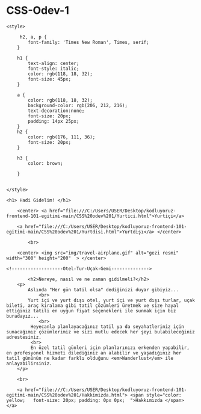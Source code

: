 # CSS-Odev-1
<!DOCTYPE html>
<html lang="en">
<head>
    <meta charset="UTF-8">
    <meta http-equiv="X-UA-Compatible" content="IE=edge">
    <meta name="viewport" content="width=device-width, initial-scale=1.0">
    <title>Wanderlust</title>

    <style>

         h2, a, p {
            font-family: 'Times New Roman', Times, serif;
        }

        h1 {
            text-align: center;
            font-style: italic;
            color: rgb(118, 18, 32);
            font-size: 45px;
        }

        a {
            color: rgb(118, 18, 32);
            background-color: rgb(206, 212, 216);
            text-decoration:none;
            font-size: 20px;
            padding: 14px 25px;
        }
        h2 {
            color: rgb(176, 111, 36);
            font-size: 20px;
        }

        h3 {
            color: brown;
            
        }


    </style>

    

</head>
<body>
    <!------------------ Başlık ------------------------>

    <h1> Hadi Gidelim! </h1>

        <center> <a href="file:///C:/Users/USER/Desktop/kodluyoruz-frontend-101-egitimi-main/CSS%20odev%201/Yurtici.html">Yurtiçi</a> 

        <a href="file:///C:/Users/USER/Desktop/kodluyoruz-frontend-101-egitimi-main/CSS%20odev%201/Yurtdisi.html">Yurtdışı</a> </center>
     
            <br>
            
        <center> <img src="img/travel-airplane.gif" alt="gezi resmi" width="300" height="200"  > </center>

    <!-------------------Otel-Tur-Uçak-Gemi-------------->
       
            <h2>Nereye, nasıl ve ne zaman gidilmeli?</h2>
        <p>
            Aslında "Her gün tatil olsa" dediğinizi duyar gibiyiz...
                <br>
            Yurt içi ve yurt dışı otel, yurt içi ve yurt dışı turlar, uçak bileti, araç kiralama gibi tatil çözümleri üretmek ve size hayal ettiğiniz tatili en uygun fiyat seçenekleri ile sunmak için biz buradayız...
                <br>
             Heyecanla planlayacağınız tatil ya da seyahatleriniz için sunacağımız çözümlerimiz ve sizi mutlu edecek her şeyi bulabileceğiniz adrestesiniz. 
             <br>
             En özel tatil günleri için planlarınızı erkenden yapabilir, en profesyonel hizmeti dilediğiniz an alabilir ve yaşadığınız her tatil gününün ne kadar farklı olduğunu <em>Wanderlust</em> ile anlayabilirsiniz.
        </p>
     
        <br>

        <a href="file:///C:/Users/USER/Desktop/kodluyoruz-frontend-101-egitimi-main/CSS%20odev%201/Hakkimizda.html"> <span style="color: yellow;   font-size: 20px; padding: 0px 0px;  ">Hakkımızda </span> </a>
        

</body>
</html>
